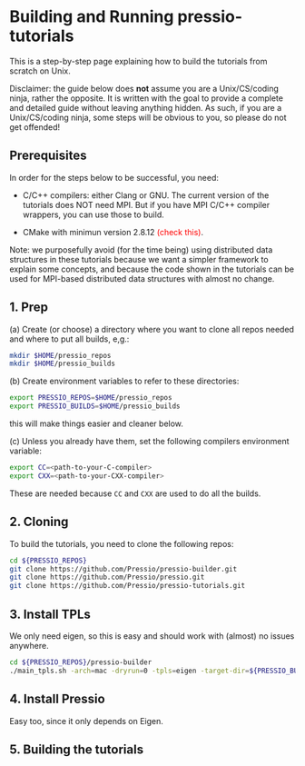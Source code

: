 
# Building and Running pressio-tutorials
This is a step-by-step page explaining how to build the tutorials from scratch on Unix.

Disclaimer: the guide below does **not** assume you are a Unix/CS/coding ninja, rather the opposite. It is written with the goal to provide a complete and detailed guide without leaving anything hidden. As such, if you are a Unix/CS/coding ninja, some steps will be obvious to you, so please do not get offended!

## Prerequisites
In order for the steps below to be successful, you need:

* C/C++ compilers: either Clang or GNU.
The current version of the tutorials does NOT need MPI. But if you have MPI C/C++ compiler wrappers, you can use those to build.

* CMake with minimun version 2.8.12 <span style="color:red">(check this)</span>.

Note: we purposefully avoid (for the time being) using distributed data structures in these tutorials because we want a simpler framework to explain some concepts, and because the code shown in the tutorials can be used for MPI-based distributed data structures with almost no change.


<!---------------------------------------------------->
## 1. Prep
<!-- For the sake of clarity, let us assume your name is *John Doe*, and your username is `johndoe`. -->

(a) Create (or choose) a directory where you want to clone all repos needed and where to put all builds, e,g.:
```bash
mkdir $HOME/pressio_repos
mkdir $HOME/pressio_builds
```

(b) Create environment variables to refer to these directories:
```bash
export PRESSIO_REPOS=$HOME/pressio_repos
export PRESSIO_BUILDS=$HOME/pressio_builds
```
this will make things easier and cleaner below.

(c) Unless you already have them, set the following compilers environment variable:
```bash
export CC=<path-to-your-C-compiler>
export CXX=<path-to-your-CXX-compiler>
```
These are needed because `CC` and `CXX` are used to do all the builds.


<!---------------------------------------------------->
## 2. Cloning

To build the tutorials, you need to clone the following repos:
```bash
cd ${PRESSIO_REPOS}
git clone https://github.com/Pressio/pressio-builder.git
git clone https://github.com/Pressio/pressio.git
git clone https://github.com/Pressio/pressio-tutorials.git
```

<!---------------------------------------------------->
## 3. Install TPLs

We only need eigen, so this is easy and should work with (almost) no issues anywhere.
```bash
cd ${PRESSIO_REPOS}/pressio-builder
./main_tpls.sh -arch=mac -dryrun=0 -tpls=eigen -target-dir=${PRESSIO_BUILDS} -wipe-existing=1
```

<!---------------------------------------------------->
## 4. Install Pressio
Easy too, since it only depends on Eigen.


<!---------------------------------------------------->
## 5. Building the tutorials
